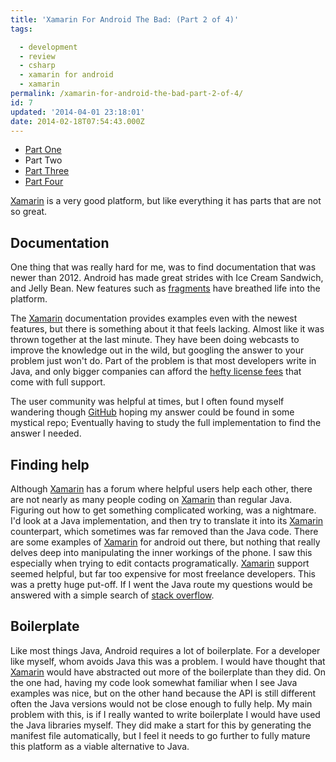```yaml
---
title: 'Xamarin For Android The Bad: (Part 2 of 4)'
tags:

  - development
  - review
  - csharp
  - xamarin for android
  - xamarin
permalink: /xamarin-for-android-the-bad-part-2-of-4/
id: 7
updated: '2014-04-01 23:18:01'
date: 2014-02-18T07:54:43.000Z
---
```


* [Part One](/xamarin-the-good-the-bad-and-the-ugly/)
* Part Two
* [Part Three](/xamarin-for-android-the-ugly-part-3-of-4/)
* [Part Four](/xamarin-the-conclusion-part-4-of-4/)

[Xamarin](http://xamarin.com/) is a very good platform, but like everything it has parts that are not so great.

## Documentation

One thing that was really hard for me, was to find documentation that was newer than 2012. Android has made great strides with Ice Cream Sandwich, and Jelly Bean. New features such as [fragments](http://developer.android.com/guide/components/fragments.html) have breathed life into the platform.

The [Xamarin](http://xamarin.com/) documentation provides examples even with the newest features, but there is something about it that feels lacking. Almost like it was thrown together at the last minute. They have been doing webcasts to improve the knowledge out in the wild, but googling the answer to your problem just won't do. Part of the problem is that most developers write in Java, and only bigger companies can afford the [hefty license fees](https://store.xamarin.com/) that come with full support.

The user community was helpful at times, but I often found myself wandering though [GitHub](http://github.com) hoping my answer could be found in some mystical repo; Eventually having to study the full implementation to find the answer I needed.

## Finding help

Although [Xamarin](http://xamarin.com) has a forum where helpful users help each other, there are not nearly as many people coding on [Xamarin](http://xamarin.com) than regular Java. Figuring out how to get something complicated working, was a nightmare. I'd look at a Java implementation, and then try to translate it into its [Xamarin](http://xamarin.com) counterpart, which sometimes was far removed than the Java code. There are some examples of [Xamarin](http://xamarin.com) for android out there, but nothing that really delves deep into manipulating the inner workings of the phone. I saw this especially when trying to edit contacts programatically. [Xamarin](http://xamarin.com) support seemed helpful, but far too expensive for most freelance developers. This was a pretty huge put-off. If I went the Java route my questions would be answered with a simple search of [stack overflow](http://stackoverflow.com).

## Boilerplate

Like most things Java, Android requires a lot of boilerplate. For a developer like myself, whom avoids Java this was a problem. I would have thought that [Xamarin](http://xamarin.com/) would have abstracted out more of the boilerplate than they did. On the one had, having my code look somewhat familiar when I see Java examples was nice, but on the other hand because the API is still different often the Java versions would not be close enough to fully help. My main problem with this, is if I really wanted to write boilerplate I would have used the Java libraries myself. They did make a start for this by generating the manifest file automatically, but I feel it needs to go further to fully mature this platform as a viable alternative to Java.
